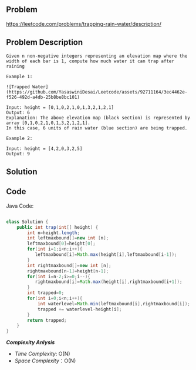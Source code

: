 ## Problem

https://leetcode.com/problems/trapping-rain-water/description/

## Problem Description

```
Given n non-negative integers representing an elevation map where the width of each bar is 1, compute how much water it can trap after raining
```
```
Example 1:

![Trapped Water](https://github.com/YasaswiniDesai/Leetcode/assets/92711164/3ec4462e-f526-492d-a4db-25b8be8bc101)

Input: height = [0,1,0,2,1,0,1,3,2,1,2,1]
Output: 6
Explanation: The above elevation map (black section) is represented by array [0,1,0,2,1,0,1,3,2,1,2,1].
In this case, 6 units of rain water (blue section) are being trapped.

Example 2:

Input: height = [4,2,0,3,2,5]
Output: 9
```

## Solution



## Code

Java Code:
```java

class Solution {
    public int trap(int[] height) {
        int n=height.length;
        int leftmaxbound[]=new int [n];
        leftmaxbound[0]=height[0];
        for(int i=1;i<n;i++){
           leftmaxbound[i]=Math.max(height[i],leftmaxbound[i-1]);
        }
        int rightmaxbound[]=new int [n];
        rightmaxbound[n-1]=height[n-1];
        for(int i=n-2;i>=0;i--){
           rightmaxbound[i]=Math.max(height[i],rightmaxbound[i+1]);
        }
        int trapped=0;
        for(int i=0;i<n;i++){
            int waterlevel=Math.min(leftmaxbound[i],rightmaxbound[i]);
            trapped += waterlevel-height[i];
        }
        return trapped;
    }
}

```

**_Complexity Anlysis_**

- _Time Complexity_: O(N)
- _Space Complexity_：O(N)

